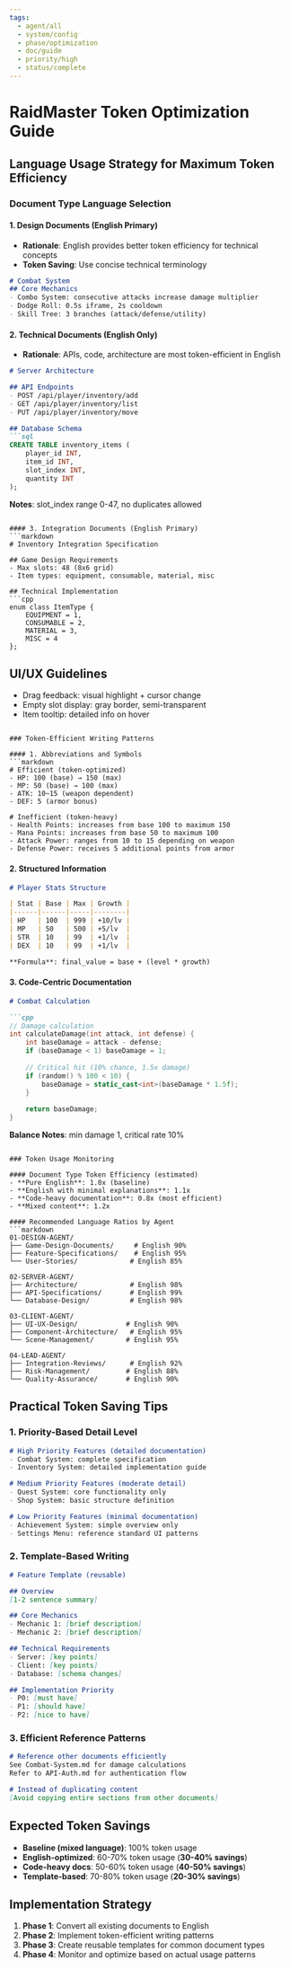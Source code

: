 ```yaml
---
tags:
  - agent/all
  - system/config
  - phase/optimization
  - doc/guide
  - priority/high
  - status/complete
---
```


# RaidMaster Token Optimization Guide

## Language Usage Strategy for Maximum Token Efficiency

### Document Type Language Selection

#### 1. Design Documents (English Primary)
- **Rationale**: English provides better token efficiency for technical concepts
- **Token Saving**: Use concise technical terminology
```markdown
# Combat System
## Core Mechanics
- Combo System: consecutive attacks increase damage multiplier
- Dodge Roll: 0.5s iframe, 2s cooldown
- Skill Tree: 3 branches (attack/defense/utility)
```

#### 2. Technical Documents (English Only)
- **Rationale**: APIs, code, architecture are most token-efficient in English
```markdown
# Server Architecture

## API Endpoints
- POST /api/player/inventory/add
- GET /api/player/inventory/list
- PUT /api/player/inventory/move

## Database Schema
```sql
CREATE TABLE inventory_items (
    player_id INT,
    item_id INT,
    slot_index INT,
    quantity INT
);
```

**Notes**: slot_index range 0-47, no duplicates allowed
```

#### 3. Integration Documents (English Primary)
```markdown
# Inventory Integration Specification

## Game Design Requirements
- Max slots: 48 (8x6 grid)
- Item types: equipment, consumable, material, misc

## Technical Implementation
```cpp
enum class ItemType {
    EQUIPMENT = 1,
    CONSUMABLE = 2,
    MATERIAL = 3,
    MISC = 4
};
```

## UI/UX Guidelines
- Drag feedback: visual highlight + cursor change
- Empty slot display: gray border, semi-transparent
- Item tooltip: detailed info on hover
```

### Token-Efficient Writing Patterns

#### 1. Abbreviations and Symbols
```markdown
# Efficient (token-optimized)
- HP: 100 (base) → 150 (max)
- MP: 50 (base) → 100 (max)
- ATK: 10~15 (weapon dependent)
- DEF: 5 (armor bonus)

# Inefficient (token-heavy)
- Health Points: increases from base 100 to maximum 150
- Mana Points: increases from base 50 to maximum 100
- Attack Power: ranges from 10 to 15 depending on weapon
- Defense Power: receives 5 additional points from armor
```

#### 2. Structured Information
```markdown
# Player Stats Structure

| Stat | Base | Max | Growth |
|------|------|-----|--------|
| HP   | 100  | 999 | +10/lv |
| MP   | 50   | 500 | +5/lv  |
| STR  | 10   | 99  | +1/lv  |
| DEX  | 10   | 99  | +1/lv  |

**Formula**: final_value = base + (level * growth)
```

#### 3. Code-Centric Documentation
```markdown
# Combat Calculation

```cpp
// Damage calculation
int calculateDamage(int attack, int defense) {
    int baseDamage = attack - defense;
    if (baseDamage < 1) baseDamage = 1;
    
    // Critical hit (10% chance, 1.5x damage)
    if (random() % 100 < 10) {
        baseDamage = static_cast<int>(baseDamage * 1.5f);
    }
    
    return baseDamage;
}
```

**Balance Notes**: min damage 1, critical rate 10%
```

### Token Usage Monitoring

#### Document Type Token Efficiency (estimated)
- **Pure English**: 1.0x (baseline)
- **English with minimal explanations**: 1.1x
- **Code-heavy documentation**: 0.8x (most efficient)
- **Mixed content**: 1.2x

#### Recommended Language Ratios by Agent
```markdown
01-DESIGN-AGENT/
├── Game-Design-Documents/     # English 90%
├── Feature-Specifications/    # English 95%
└── User-Stories/             # English 85%

02-SERVER-AGENT/
├── Architecture/             # English 98%
├── API-Specifications/       # English 99%
└── Database-Design/          # English 98%

03-CLIENT-AGENT/
├── UI-UX-Design/            # English 90%
├── Component-Architecture/   # English 95%
└── Scene-Management/        # English 95%

04-LEAD-AGENT/
├── Integration-Reviews/      # English 92%
├── Risk-Management/         # English 88%
└── Quality-Assurance/       # English 90%
```

## Practical Token Saving Tips

### 1. Priority-Based Detail Level
```markdown
# High Priority Features (detailed documentation)
- Combat System: complete specification
- Inventory System: detailed implementation guide

# Medium Priority Features (moderate detail)  
- Quest System: core functionality only
- Shop System: basic structure definition

# Low Priority Features (minimal documentation)
- Achievement System: simple overview only
- Settings Menu: reference standard UI patterns
```

### 2. Template-Based Writing
```markdown
# Feature Template (reusable)

## Overview
[1-2 sentence summary]

## Core Mechanics  
- Mechanic 1: [brief description]
- Mechanic 2: [brief description]

## Technical Requirements
- Server: [key points]
- Client: [key points]
- Database: [schema changes]

## Implementation Priority
- P0: [must have]
- P1: [should have]  
- P2: [nice to have]
```

### 3. Efficient Reference Patterns
```markdown
# Reference other documents efficiently
See Combat-System.md for damage calculations
Refer to API-Auth.md for authentication flow

# Instead of duplicating content
[Avoid copying entire sections from other documents]
```

## Expected Token Savings
- **Baseline (mixed language)**: 100% token usage
- **English-optimized**: 60-70% token usage (**30-40% savings**)
- **Code-heavy docs**: 50-60% token usage (**40-50% savings**)
- **Template-based**: 70-80% token usage (**20-30% savings**)

## Implementation Strategy
1. **Phase 1**: Convert all existing documents to English
2. **Phase 2**: Implement token-efficient writing patterns
3. **Phase 3**: Create reusable templates for common document types
4. **Phase 4**: Monitor and optimize based on actual usage patterns